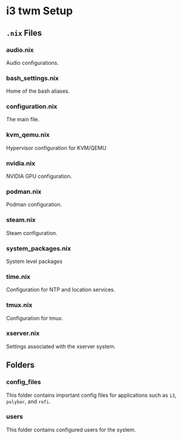 # i3 twm Setup

## `.nix` Files

### audio.nix
Audio configurations.

### bash_settings.nix
Home of the bash aliases.

### configuration.nix
The main file.

### kvm_qemu.nix
Hypervisor configuration for KVM/QEMU

### nvidia.nix
NVIDIA GPU configuration.

### podman.nix
Podman configuration.

### steam.nix
Steam configuration.

### system_packages.nix
System level packages

### time.nix
Configuration for NTP and location services.

### tmux.nix
Configuration for tmux.

### xserver.nix
Settings associated with the xserver system.

## Folders

### config_files
This folder contains important config files for applications such as `i3`, `polybar`, and `rofi`.

### users
This folder contains configured users for the system.